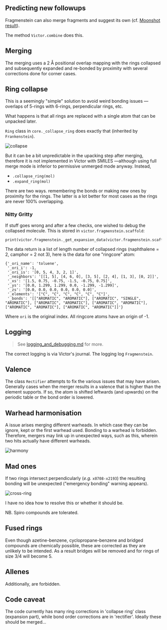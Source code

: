 ## Predicting new followups

Fragmenstein can also merge fragments and suggest its own 
(cf. [Moonshot result](https://discuss.postera.ai/t/fragmenstein-merging/1461)).

The method `Victor.combine` does this.

## Merging

The merging uses a 2 Å positional overlap mapping with the rings collapsed and subsequently expanded
and re-bonded by proximity with several corrections done for corner cases.

## Ring collapse

This is a seemingly "simple" solution to avoid weird bonding issues —overlaps of 5-rings with 6-rings, perpendicular rings, etc.

What happens is that all rings are replaced with a single atom that can be unpacked later.

``Ring`` class in ``core._collapse_ring`` does exactly that (inherited by ``Frankenstein``).

![collapse](../../images/atom_collapse.png)

But it can be a bit unpredictable in the upacking step after merging,
therefore it is not implemented in Victor with SMILES
—although using full merge mode is inferior to permissive unmerged mode anyway.
Instead, 

* `.collapse_ring(mol)`
* `.expand_ring(mol)`

There are two ways. remembering the bonds or making new ones by proximity for the rings.
The latter is a lot better for most cases as the rings are never 100% overlapping.

### Nitty Gritty
If stuff goes wrong and after a few checks,
one wished to debug the collapsed molecule. This is stored in `victor.fragmenstein.scaffold`:

    print(victor.fragmenstein._get_expansion_data(victor.fragmenstein.scaffold))
    
The data return is a list of length number of collapsed rings (naphthalene = 2, camphor = 2 not 3), 
here is the data for one "ringcore" atom:

    {'_ori_name': 'toluene',
     '_ori_i': -1,
     '_ori_is': '[0, 5, 4, 3, 2, 1]',
     '_neighbors': '[[1, 5], [4, 6, 0], [3, 5], [2, 4], [1, 3], [0, 2]]',
     '_xs': '[1.5, 0.75, -0.75, -1.5, -0.75, 0.75]',
     '_ys': '[0.0, 1.299, 1.299, 0.0, -1.299, -1.299]',
     '_zs': '[0.0, 0.0, 0.0, 0.0, 0.0, 0.0]',
     '_elements': '["C", "C", "C", "C", "C", "C"]',
     '_bonds': '[["AROMATIC", "AROMATIC"], ["AROMATIC", "SINGLE", "AROMATIC"], ["AROMATIC", "AROMATIC"], ["AROMATIC", "AROMATIC"], ["AROMATIC", "AROMATIC"], ["AROMATIC", "AROMATIC"]]'}

Where `ori` is the original index. All ringcore atoms have an origin of -1.

## Logging

> See [logging_and_debugging.md](../logging_and_debugging.md) for more.

The correct logging is via Victor's journal. The logging log `Fragmenstein`.

## Valence

The class `Rectifier` attempts to fix the various issues that may have arisen.
Generally cases when the merger results in a valence that is higher than the element supports.
If so, the atom is shifted leftwards (and upwards) on the periodic table or the bond order is lowered.

## Warhead harmonisation

A issue arises merging different warheads. In which case they can be ignore, kept or the first warhead used.
Bonding to a warhead is forbidden.
Therefore, mergers may link up in unexpected ways, such as this, wherein two hits actually have different warheads.

![harmony](../../images/harmonising_warheads.png)

## Mad ones
If two rings intersect perpendicularly (_e.g._ `x0708-x2193`) the resulting bonding will be unexpected
("emergency bonding" warning appears).

![cross-ring](../../images/cross_ring.png)

I have no idea how to resolve this or whether it should be.

NB. Spiro compounds are tolerated.

## Fused rings

Even though azetine-benzene, cyclopropane-benzene and bridged compounds are chemically possible,
these are corrected as they are unlikely to be intended. As a result bridges will be removed
and for rings of size 3/4 will become 5.

## Allenes

Additionally, are forbidden.

## Code caveat

The code currently has many ring corrections in 'collapse ring' class (expansion part),
while bond order corrections are in 'rectifier'.
Ideally these should be merged...